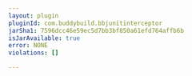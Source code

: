 ```yaml
---
layout: plugin
pluginId: com.buddybuild.bbjunitinterceptor
jarSha1: 7596dcc46e59ec5d7bb3bf850a61efd764affb6b
isJarAvailable: true
error: NONE
violations: []

---
```

